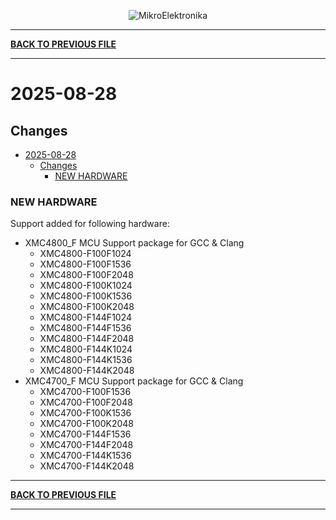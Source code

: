 <p align="center">
  <img src="http://www.mikroe.com/img/designs/beta/logo_small.png?raw=true" alt="MikroElektronika"/>
</p>

---

**[BACK TO PREVIOUS FILE](../changelog.md)**

---

# 2025-08-28

## Changes

- [2025-08-28](#2025-08-28)
  - [Changes](#changes)
    - [NEW HARDWARE](#new-hardware)

### NEW HARDWARE

Support added for following hardware:

+ XMC4800_F MCU Support package for GCC & Clang
  + XMC4800-F100F1024
  + XMC4800-F100F1536
  + XMC4800-F100F2048
  + XMC4800-F100K1024
  + XMC4800-F100K1536
  + XMC4800-F100K2048
  + XMC4800-F144F1024
  + XMC4800-F144F1536
  + XMC4800-F144F2048
  + XMC4800-F144K1024
  + XMC4800-F144K1536
  + XMC4800-F144K2048
+ XMC4700_F MCU Support package for GCC & Clang
  + XMC4700-F100F1536
  + XMC4700-F100F2048
  + XMC4700-F100K1536
  + XMC4700-F100K2048
  + XMC4700-F144F1536
  + XMC4700-F144F2048
  + XMC4700-F144K1536
  + XMC4700-F144K2048

---

**[BACK TO PREVIOUS FILE](../changelog.md)**

---
